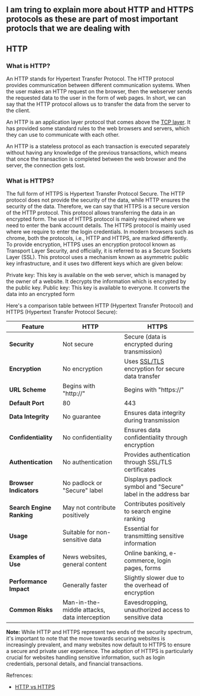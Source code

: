 ## I am tring to explain more about HTTP and HTTPS protocols as these are part of most important protocls that we are dealing with 

## HTTP 
### What is HTTP? 
An HTTP stands for Hypertext Transfer Protocol. The HTTP protocol provides communication between different communication systems. When the user makes an HTTP request on the browser, then the webserver sends the requested data to the user in the form of web pages. In short, we can say that the HTTP protocol allows us to transfer the data from the server to the client.

An HTTP is an application layer protocol that comes above the [TCP layer](../TCP/README.md). It has provided some standard rules to the web browsers and servers, which they can use to communicate with each other.

An HTTP is a stateless protocol as each transaction is executed separately without having any knowledge of the previous transactions, which means that once the transaction is completed between the web browser and the server, the connection gets lost.


### What is HTTPS?
The full form of HTTPS is Hypertext Transfer Protocol Secure. The HTTP protocol does not provide the security of the data, while HTTP ensures the security of the data. Therefore, we can say that HTTPS is a secure version of the HTTP protocol. This protocol allows transferring the data in an encrypted form. The use of HTTPS protocol is mainly required where we need to enter the bank account details. The HTTPS protocol is mainly used where we require to enter the login credentials. In modern browsers such as chrome, both the protocols, i.e., HTTP and HTTPS, are marked differently. To provide encryption, HTTPS uses an encryption protocol known as Transport Layer Security, and officially, it is referred to as a Secure Sockets Layer (SSL). This protocol uses a mechanism known as asymmetric public key infrastructure, and it uses two different keys which are given below:

Private key: This key is available on the web server, which is managed by the owner of a website.
It decrypts the information which is encrypted by the public key.
Public key: This key is available to everyone. It converts the data into an encrypted form

Here's a comparison table between HTTP (Hypertext Transfer Protocol) and HTTPS (Hypertext Transfer Protocol Secure):

| Feature                            | HTTP                                | HTTPS                                               |
|------------------------------------|-------------------------------------|-----------------------------------------------------|
| **Security**                       | Not secure                          | Secure (data is encrypted during transmission)      |
| **Encryption**                     | No encryption                       | Uses [SSL/TLS](SSL-TLS.md) encryption for secure data transfer    |
| **URL Scheme**                     | Begins with "http://"                | Begins with "https://"                               |
| **Default Port**                   | 80                                  | 443                                                 |
| **Data Integrity**                 | No guarantee                        | Ensures data integrity during transmission          |
| **Confidentiality**                 | No confidentiality                  | Ensures data confidentiality through encryption     |
| **Authentication**                 | No authentication                   | Provides authentication through SSL/TLS certificates|
| **Browser Indicators**              | No padlock or "Secure" label        | Displays padlock symbol and "Secure" label in the address bar |
| **Search Engine Ranking**           | May not contribute positively      | Contributes positively to search engine ranking      |
| **Usage**                          | Suitable for non-sensitive data    | Essential for transmitting sensitive information     |
| **Examples of Use**                 | News websites, general content      | Online banking, e-commerce, login pages, forms        |
| **Performance Impact**              | Generally faster                    | Slightly slower due to the overhead of encryption   |
| **Common Risks**                    | Man-in-the-middle attacks, data interception | Eavesdropping, unauthorized access to sensitive data |

**Note:** While HTTP and HTTPS represent two ends of the security spectrum, it's important to note that the move towards securing websites is increasingly prevalent, and many websites now default to HTTPS to ensure a secure and private user experience. The adoption of HTTPS is particularly crucial for websites handling sensitive information, such as login credentials, personal details, and financial transactions.

Refrences:
- [HTTP vs HTTPS](https://www.javatpoint.com/http-vs-https)
